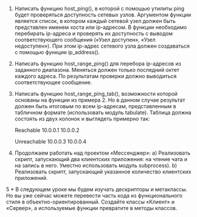1. Написать функцию host_ping(), в которой с помощью утилиты ping будет проверяться доступность сетевых узлов. 
   Аргументом функции является список, в котором каждый сетевой узел должен быть представлен именем хоста или 
   ip-адресом. В функции необходимо перебирать ip-адреса и проверять их доступность с выводом соответствующего 
   сообщения («Узел доступен», «Узел недоступен»). При этом ip-адрес сетевого узла должен создаваться с помощью 
   функции ip_address().

2. Написать функцию host_range_ping() для перебора ip-адресов из заданного диапазона. Меняться должен только 
   последний октет каждого адреса. По результатам проверки должно выводиться соответствующее сообщение.

3. Написать функцию host_range_ping_tab(), возможности которой основаны на функции из примера 2. Но в данном 
   случае результат должен быть итоговым по всем ip-адресам, представленным в табличном формате 
   (использовать модуль tabulate). Таблица должна состоять из двух колонок и выглядеть примерно так:

   Reachable
   10.0.0.1
   10.0.0.2

   Unreachable
   10.0.0.3
   10.0.0.4

4. Продолжаем работать над проектом «Мессенджер»:
   a) Реализовать скрипт, запускающий два клиентских приложения: на чтение чата и на запись в него. Уместно 
      использовать модуль subprocess).
   b) Реализовать скрипт, запускающий указанное количество клиентских приложений.


5 * В следующем уроке мы будем изучать дескрипторы и метаклассы. Но вы уже сейчас можете перевести часть кода из 
    функционального стиля в объектно-ориентированный. Создайте классы «Клиент» и «Сервер», а используемые функции 
    превратите в методы классов.